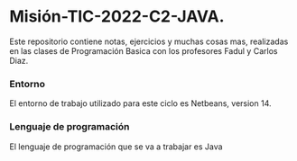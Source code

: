 # Misión-TIC-2022-C2-JAVA.


Este repositorio contiene notas, ejercicios y muchas cosas mas, realizadas en las clases de Programación Basica con los profesores Fadul y Carlos Diaz.


### Entorno
El entorno de trabajo utilizado para este ciclo es Netbeans, version 14.

### Lenguaje de programación
El lenguaje de programación que se va a trabajar es Java

